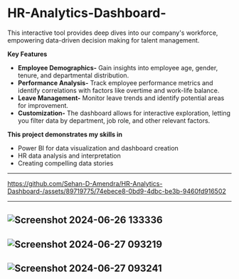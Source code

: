 # HR-Analytics-Dashboard-

This interactive tool provides deep dives into our company's workforce, empowering data-driven decision making for talent management.

**Key Features**

- **Employee Demographics-** Gain insights into employee age, gender, tenure, and departmental distribution.
- **Performance Analysis-** Track employee performance metrics and identify correlations with factors like overtime and work-life balance.
- **Leave Management-** Monitor leave trends and identify potential areas for improvement.
- **Customization-** The dashboard allows for interactive exploration, letting you filter data by department, job role, and other relevant factors.

**This project demonstrates my skills in**

- Power BI for data visualization and dashboard creation
- HR data analysis and interpretation
- Creating compelling data stories
---
https://github.com/Sehan-D-Amendra/HR-Analytics-Dashboard-/assets/89719775/74ebece8-0bd9-4dbc-be3b-9460fd916502

---

![Screenshot 2024-06-26 133336](https://github.com/Sehan-D-Amendra/HR-Analytics-Dashboard-/assets/89719775/efe34a26-bf50-499b-8f26-4eef7501fb7e)
---
![Screenshot 2024-06-27 093219](https://github.com/Sehan-D-Amendra/HR-Analytics-Dashboard-/assets/89719775/c0c7cbb1-0389-4fe6-b647-b68f6fa77946)
---
![Screenshot 2024-06-27 093241](https://github.com/Sehan-D-Amendra/HR-Analytics-Dashboard-/assets/89719775/0a6d914d-2f7b-4fda-9e75-a802556a4ee7)
---
